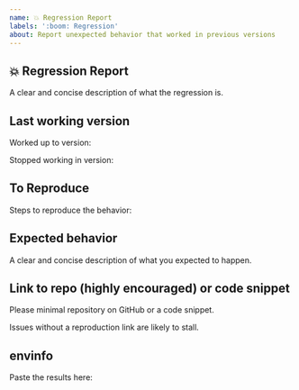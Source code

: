 ```yaml
---
name: 💥 Regression Report
labels: ':boom: Regression'
about: Report unexpected behavior that worked in previous versions
---
```


## 💥 Regression Report

A clear and concise description of what the regression is.

## Last working version

Worked up to version:

Stopped working in version:

## To Reproduce

Steps to reproduce the behavior:

## Expected behavior

A clear and concise description of what you expected to happen.

## Link to repo (highly encouraged) or code snippet

Please minimal repository on GitHub or a code snippet.

Issues without a reproduction link are likely to stall.

## envinfo
<!-- Run `npx envinfo --system --binaries` Paste the results here: -->

Paste the results here:

```bash

```

